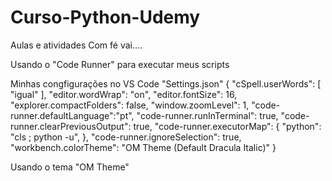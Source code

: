 # Curso-Python-Udemy
 Aulas e atividades
Com fé vai....

Usando o "Code Runner" para executar meus scripts

Minhas congfigurações no VS Code
"Settings.json"
{
    "cSpell.userWords": [
        "igual"
    ],
    "editor.wordWrap": "on",
    "editor.fontSize": 16,
    "explorer.compactFolders": false,
    "window.zoomLevel": 1,
    "code-runner.defaultLanguage":"pt",
    "code-runner.runInTerminal": true,
    "code-runner.clearPreviousOutput": true,
    "code-runner.executorMap": {
        "python": "cls ; python -u",
    },
    "code-runner.ignoreSelection": true,
    "workbench.colorTheme": "OM Theme (Default Dracula Italic)"
}

Usando o tema "OM Theme"
